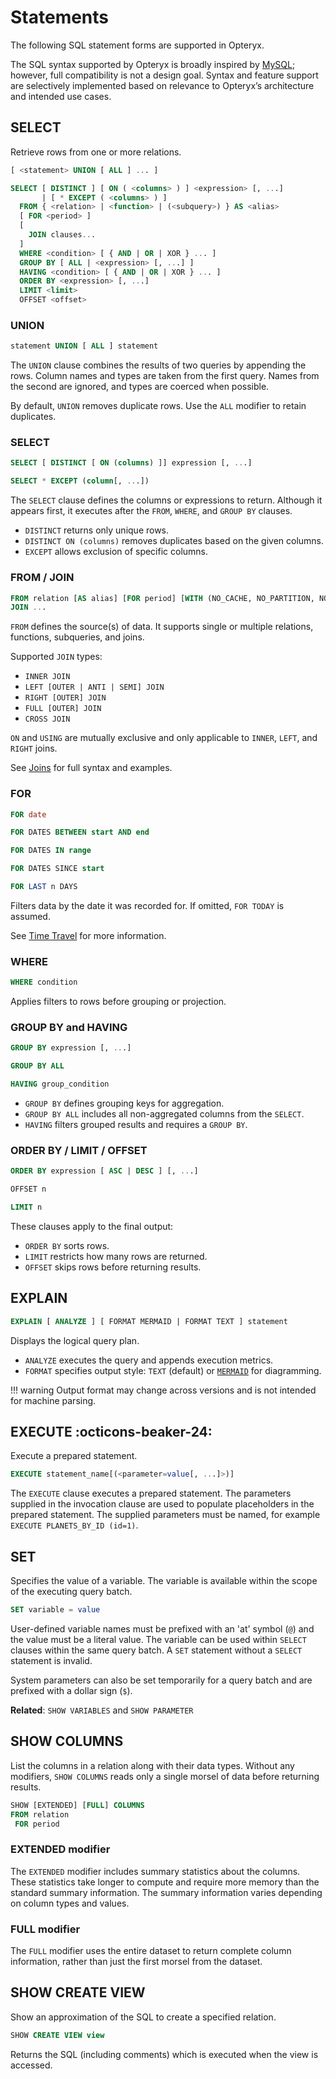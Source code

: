 # Statements

The following SQL statement forms are supported in Opteryx.

The SQL syntax supported by Opteryx is broadly inspired by [MySQL](https://www.mysql.com/); however, full compatibility is not a design goal. Syntax and feature support are selectively implemented based on relevance to Opteryx’s architecture and intended use cases.

## SELECT

Retrieve rows from one or more relations.

~~~sql
[ <statement> UNION [ ALL ] ... ]

SELECT [ DISTINCT ] [ ON ( <columns> ) ] <expression> [, ...]
       | [ * EXCEPT ( <columns> ) ]
  FROM { <relation> | <function> | (<subquery>) } AS <alias>
  [ FOR <period> ]
  [
    JOIN clauses...
  ]
  WHERE <condition> [ { AND | OR | XOR } ... ]
  GROUP BY [ ALL | <expression> [, ...] ]
  HAVING <condition> [ { AND | OR | XOR } ... ]
  ORDER BY <expression> [, ...]
  LIMIT <limit>
  OFFSET <offset>
~~~

### UNION

~~~sql
statement UNION [ ALL ] statement
~~~

The `UNION` clause combines the results of two queries by appending the rows. Column names and types are taken from the first query. Names from the second are ignored, and types are coerced when possible.

By default, `UNION` removes duplicate rows. Use the `ALL` modifier to retain duplicates.

### SELECT

~~~sql
SELECT [ DISTINCT [ ON (columns) ]] expression [, ...]
~~~
~~~sql
SELECT * EXCEPT (column[, ...])
~~~

The `SELECT` clause defines the columns or expressions to return. Although it appears first, it executes after the `FROM`, `WHERE`, and `GROUP BY` clauses.

- `DISTINCT` returns only unique rows.
- `DISTINCT ON (columns)` removes duplicates based on the given columns.
- `EXCEPT` allows exclusion of specific columns.

### FROM / JOIN

~~~sql
FROM relation [AS alias] [FOR period] [WITH (NO_CACHE, NO_PARTITION, NO_PUSH_PROJECTION, NO_PUSH_SELECTION)] [, ...] 
JOIN ...
~~~

`FROM` defines the source(s) of data. It supports single or multiple relations, functions, subqueries, and joins.

Supported `JOIN` types:

- `INNER JOIN`   
- `LEFT [OUTER | ANTI | SEMI] JOIN`   
- `RIGHT [OUTER] JOIN`   
- `FULL [OUTER] JOIN`   
- `CROSS JOIN`  

`ON` and `USING` are mutually exclusive and only applicable to `INNER`, `LEFT`, and `RIGHT` joins.

See [Joins](../joins/) for full syntax and examples.

### FOR

~~~sql
FOR date
~~~
~~~sql
FOR DATES BETWEEN start AND end
~~~
~~~sql
FOR DATES IN range
~~~
~~~sql
FOR DATES SINCE start
~~~
~~~sql
FOR LAST n DAYS
~~~

Filters data by the date it was recorded for. If omitted, `FOR TODAY` is assumed.

See [Time Travel](../adv-time-travel/) for more information.

### WHERE

~~~sql
WHERE condition
~~~

Applies filters to rows before grouping or projection.

### GROUP BY and HAVING

~~~sql
GROUP BY expression [, ...]
~~~
~~~sql
GROUP BY ALL
~~~
~~~sql
HAVING group_condition
~~~

- `GROUP BY` defines grouping keys for aggregation.
- `GROUP BY ALL` includes all non-aggregated columns from the `SELECT`.
- `HAVING` filters grouped results and requires a `GROUP BY`.

### ORDER BY / LIMIT / OFFSET

~~~sql
ORDER BY expression [ ASC | DESC ] [, ...]
~~~
~~~sql
OFFSET n
~~~
~~~sql
LIMIT n
~~~

These clauses apply to the final output:

- `ORDER BY` sorts rows.
- `LIMIT` restricts how many rows are returned.
- `OFFSET` skips rows before returning results.

## EXPLAIN

~~~sql
EXPLAIN [ ANALYZE ] [ FORMAT MERMAID | FORMAT TEXT ] statement
~~~

Displays the logical query plan.

- `ANALYZE` executes the query and appends execution metrics.
- `FORMAT` specifies output style: `TEXT` (default) or [`MERMAID`](https://mermaid.js.org/) for diagramming.

!!! warning
    Output format may change across versions and is not intended for machine parsing.

## EXECUTE :octicons-beaker-24: 

Execute a prepared statement.

~~~sql
EXECUTE statement_name[(<parameter=value[, ...]>)]
~~~

The `EXECUTE` clause executes a prepared statement. The parameters supplied in the invocation clause are used to populate placeholders in the prepared statement. The supplied parameters must be named, for example `EXECUTE PLANETS_BY_ID (id=1)`.

## SET

Specifies the value of a variable. The variable is available within the scope of the executing query batch.

~~~sql
SET variable = value
~~~

User-defined variable names must be prefixed with an 'at' symbol (`@`) and the value must be a literal value. The variable can be used within `SELECT` clauses within the same query batch. A `SET` statement without a `SELECT` statement is invalid.

System parameters can also be set temporarily for a query batch and are prefixed with a dollar sign (`$`).

**Related**: `SHOW VARIABLES` and `SHOW PARAMETER`

## SHOW COLUMNS

List the columns in a relation along with their data types. Without any modifiers, `SHOW COLUMNS` reads only a single morsel of data before returning results.

~~~sql
SHOW [EXTENDED] [FULL] COLUMNS
FROM relation
 FOR period
~~~

### EXTENDED modifier

The `EXTENDED` modifier includes summary statistics about the columns. These statistics take longer to compute and require more memory than the standard summary information. The summary information varies depending on column types and values.

### FULL modifier

The `FULL` modifier uses the entire dataset to return complete column information, rather than just the first morsel from the dataset.

## SHOW CREATE VIEW

Show an approximation of the SQL to create a specified relation.

~~~sql
SHOW CREATE VIEW view
~~~

Returns the SQL (including comments) which is executed when the view is accessed.

<!---

## SHOW CREATE TABLE

Show an approximation of the SQL to create a specified relation.

~~~sql
SHOW CREATE TABLE table
 FOR period
~~~

The SQL generated by this statement is unlikely to work with any SQL engine to create the table without some manual intervention and edits. It is intended to reduce the effort required to obtain this SQL, not eliminate it entirely.

### FOR clause

~~~
FOR date
~~~
~~~
FOR DATES BETWEEN start AND end
~~~
~~~
FOR DATES IN range
~~~

The `FOR` clause is a non-standard clause which filters data by the date it was recorded for. When provided, `FOR` clauses must directly follow the relation name. If not provided, `FOR TODAY` is assumed.

## SHOW FUNCTIONS

List the functions and aggregators supported by the engine.

~~~sql
SHOW FUNCTIONS
LIKE pattern
~~~

### LIKE clause

~~~
LIKE pattern
~~~

A case-insensitive `LIKE` clause to filter the results to the desired subset by the function name. This does not require a left-hand operator, it will always filter by the function name.

## SHOW PARAMETER

Display the value of a given configuration setting.

~~~sql
SHOW PARAMETER parameter
~~~

## SHOW DATABASES

Display the set of configured data stores.

~~~sql
SHOW DATABASES
~~~

## SHOW VARIABLES

List the variables set in the query batch.

~~~sql
SHOW VARIABLES
LIKE pattern
~~~

### LIKE clause

~~~
LIKE pattern
~~~

A case-insensitive `LIKE` clause to filter the results to the desired subset by the variable name. This does not require a left-hand operator, it will always filter by the variable name.

**Related**: `SET`

## USE :octicons-beaker-24:  

This statement currently has no effect.

~~~sql
USE database
~~~


--->